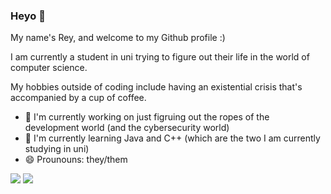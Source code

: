 ### Heyo 👋

My name's Rey, and welcome to my Github profile :)

I am currently a student in uni trying to figure out their life in the world of computer science.

My hobbies outside of coding include having an existential crisis that's accompanied by a cup of coffee.

- 🔭 I'm currently working on just figruing out the ropes of the development world (and the cybersecurity world)
- 🌱 I'm currently learning Java and C++ (which are the two I am currently studying in uni)
- 😄 Prounouns: they/them

![](https://github.com/reyhstone/github-stats/blob/master/generated/overview.svg)
![](https://github.com/reyhstone/github-stats/blob/master/generated/languages.svg)

